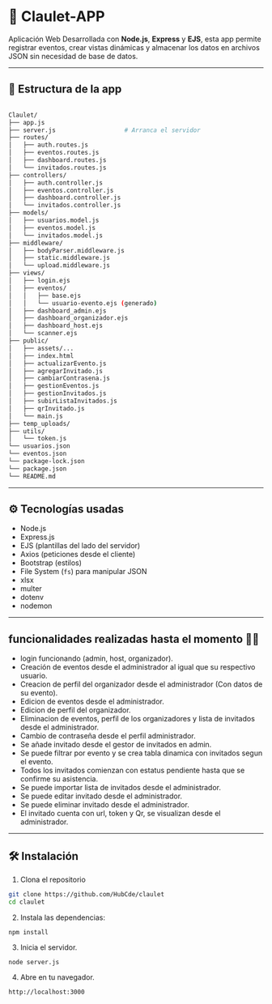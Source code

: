 # 🎉 Claulet-APP

Aplicación Web Desarrollada con **Node.js**, **Express** y **EJS**, esta app permite registrar eventos, crear vistas dinámicas y almacenar los datos en archivos JSON sin necesidad de base de datos.

---
## 🎢 Estructura de la app
```bash

Claulet/
├── app.js                      
├── server.js                   # Arranca el servidor
├── routes/
│   ├── auth.routes.js
│   ├── eventos.routes.js
│   ├── dashboard.routes.js
│   └── invitados.routes.js
├── controllers/
│   ├── auth.controller.js
│   ├── eventos.controller.js
│   ├── dashboard.controller.js
│   └── invitados.controller.js
├── models/
│   ├── usuarios.model.js
│   ├── eventos.model.js
│   └── invitados.model.js
├── middleware/
│   ├── bodyParser.middleware.js
│   ├── static.middleware.js
│   └── upload.middleware.js
├── views/                      
│   ├── login.ejs
│   ├── eventos/
│   │   ├── base.ejs
│   │   └── usuario-evento.ejs (generado)
│   ├── dashboard_admin.ejs
│   ├── dashboard_organizador.ejs
│   ├── dashboard_host.ejs
│   └── scanner.ejs
├── public/
│   ├── assets/...
│   ├── index.html
│   ├── actualizarEvento.js
│   ├── agregarInvitado.js
│   ├── cambiarContrasena.js
│   ├── gestionEventos.js
│   ├── gestionInvitados.js
│   ├── subirListaInvitados.js
│   ├── qrInvitado.js
│   └── main.js
├── temp_uploads/
├── utils/
│   └── token.js
└── usuarios.json
└── eventos.json
└── package-lock.json
└── package.json
└── README.md
```
---
## ⚙️ Tecnologías usadas

- Node.js
- Express.js
- EJS (plantillas del lado del servidor)
- Axios (peticiones desde el cliente)
- Bootstrap (estilos)
- File System (`fs`) para manipular JSON
- xlsx
- multer
- dotenv
- nodemon

---
## funcionalidades realizadas hasta el momento 🐱‍🏍

- login funcionando (admin, host, organizador).
- Creación de eventos desde el administrador al igual que su respectivo usuario.
- Creacion de perfil del organizador desde el administrador (Con datos de su evento).
- Edicion de eventos desde el administrador.
- Edicion de perfil del organizador.
- Eliminacion de eventos, perfil de los organizadores y lista de invitados desde el administrador. 
- Cambio de contraseña desde el perfil administrador.
- Se añade invitado desde el gestor de invitados en admin.
- Se puede filtrar por evento y se crea tabla dinamica con invitados segun el evento.
- Todos los invitados comienzan con estatus pendiente hasta que se confirme su asistencia.
- Se puede importar lista de invitados desde el administrador.
- Se puede editar invitado desde el administrador. 
- Se puede eliminar invitado desde el administrador.
- El invitado cuenta con url, token y Qr, se visualizan desde el administrador.



---

## 🛠️ Instalación

1. Clona el repositorio

```bash
git clone https://github.com/HubCde/claulet
cd claulet
```

2. Instala las dependencias:

```
npm install
```

3. Inicia el servidor.

```
node server.js

```

4. Abre en tu navegador.

```
http://localhost:3000

```
